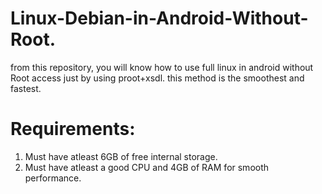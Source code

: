 # Linux-Debian-in-Android-Without-Root.
from this repository, you will know how to use full linux in android without Root access just by using proot+xsdl. this method is the smoothest and fastest.

# Requirements:
1. Must have atleast 6GB of free internal storage.
2. Must have atleast a good CPU and 4GB of RAM for smooth performance.
